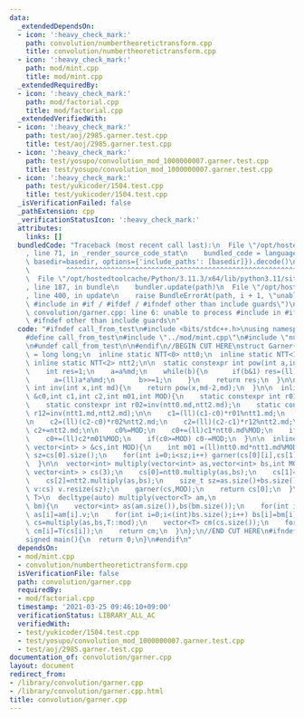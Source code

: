 ```yaml
---
data:
  _extendedDependsOn:
  - icon: ':heavy_check_mark:'
    path: convolution/numbertheoretictransform.cpp
    title: convolution/numbertheoretictransform.cpp
  - icon: ':heavy_check_mark:'
    path: mod/mint.cpp
    title: mod/mint.cpp
  _extendedRequiredBy:
  - icon: ':heavy_check_mark:'
    path: mod/factorial.cpp
    title: mod/factorial.cpp
  _extendedVerifiedWith:
  - icon: ':heavy_check_mark:'
    path: test/aoj/2985.garner.test.cpp
    title: test/aoj/2985.garner.test.cpp
  - icon: ':heavy_check_mark:'
    path: test/yosupo/convolution_mod_1000000007.garner.test.cpp
    title: test/yosupo/convolution_mod_1000000007.garner.test.cpp
  - icon: ':heavy_check_mark:'
    path: test/yukicoder/1504.test.cpp
    title: test/yukicoder/1504.test.cpp
  _isVerificationFailed: false
  _pathExtension: cpp
  _verificationStatusIcon: ':heavy_check_mark:'
  attributes:
    links: []
  bundledCode: "Traceback (most recent call last):\n  File \"/opt/hostedtoolcache/Python/3.11.3/x64/lib/python3.11/site-packages/onlinejudge_verify/documentation/build.py\"\
    , line 71, in _render_source_code_stat\n    bundled_code = language.bundle(stat.path,\
    \ basedir=basedir, options={'include_paths': [basedir]}).decode()\n          \
    \         ^^^^^^^^^^^^^^^^^^^^^^^^^^^^^^^^^^^^^^^^^^^^^^^^^^^^^^^^^^^^^^^^^^^^^^^^^^^^^^^^^\n\
    \  File \"/opt/hostedtoolcache/Python/3.11.3/x64/lib/python3.11/site-packages/onlinejudge_verify/languages/cplusplus.py\"\
    , line 187, in bundle\n    bundler.update(path)\n  File \"/opt/hostedtoolcache/Python/3.11.3/x64/lib/python3.11/site-packages/onlinejudge_verify/languages/cplusplus_bundle.py\"\
    , line 400, in update\n    raise BundleErrorAt(path, i + 1, \"unable to process\
    \ #include in #if / #ifdef / #ifndef other than include guards\")\nonlinejudge_verify.languages.cplusplus_bundle.BundleErrorAt:\
    \ convolution/garner.cpp: line 6: unable to process #include in #if / #ifdef /\
    \ #ifndef other than include guards\n"
  code: "#ifndef call_from_test\n#include <bits/stdc++.h>\nusing namespace std;\n\n\
    #define call_from_test\n#include \"../mod/mint.cpp\"\n#include \"numbertheoretictransform.cpp\"\
    \n#undef call_from_test\n\n#endif\n//BEGIN CUT HERE\nstruct Garner{\n  using ll\
    \ = long long;\n  inline static NTT<0> ntt0;\n  inline static NTT<1> ntt1;\n \
    \ inline static NTT<2> ntt2;\n\n  static constexpr int pow(int a,int b,int md){\n\
    \    int res=1;\n    a=a%md;\n    while(b){\n      if(b&1) res=(ll)res*a%md;\n\
    \      a=(ll)a*a%md;\n      b>>=1;\n    }\n    return res;\n  }\n\n  static constexpr\
    \ int inv(int x,int md){\n    return pow(x,md-2,md);\n  }\n\n  inline void garner(int\
    \ &c0,int c1,int c2,int m01,int MOD){\n    static constexpr int r01=inv(ntt0.md,ntt1.md);\n\
    \    static constexpr int r02=inv(ntt0.md,ntt2.md);\n    static constexpr int\
    \ r12=inv(ntt1.md,ntt2.md);\n\n    c1=(ll)(c1-c0)*r01%ntt1.md;\n    if(c1<0) c1+=ntt1.md;\n\
    \n    c2=(ll)(c2-c0)*r02%ntt2.md;\n    c2=(ll)(c2-c1)*r12%ntt2.md;\n    if(c2<0)\
    \ c2+=ntt2.md;\n\n    c0%=MOD;\n    c0+=(ll)c1*ntt0.md%MOD;\n    if(c0>=MOD) c0-=MOD;\n\
    \    c0+=(ll)c2*m01%MOD;\n    if(c0>=MOD) c0-=MOD;\n  }\n\n  inline void garner(vector<\
    \ vector<int> > &cs,int MOD){\n    int m01 =(ll)ntt0.md*ntt1.md%MOD;\n    int\
    \ sz=cs[0].size();\n    for(int i=0;i<sz;i++) garner(cs[0][i],cs[1][i],cs[2][i],m01,MOD);\n\
    \  }\n\n  vector<int> multiply(vector<int> as,vector<int> bs,int MOD){\n    vector<\
    \ vector<int> > cs(3);\n    cs[0]=ntt0.multiply(as,bs);\n    cs[1]=ntt1.multiply(as,bs);\n\
    \    cs[2]=ntt2.multiply(as,bs);\n    size_t sz=as.size()+bs.size()-1;\n    for(auto&\
    \ v:cs) v.resize(sz);\n    garner(cs,MOD);\n    return cs[0];\n  }\n\n  template<typename\
    \ T>\n  decltype(auto) multiply(vector<T> am,\n                          vector<T>\
    \ bm){\n    vector<int> as(am.size()),bs(bm.size());\n    for(int i=0;i<(int)as.size();i++)\
    \ as[i]=am[i].v;\n    for(int i=0;i<(int)bs.size();i++) bs[i]=bm[i].v;\n    vector<int>\
    \ cs=multiply(as,bs,T::mod);\n    vector<T> cm(cs.size());\n    for(int i=0;i<(int)cm.size();i++)\
    \ cm[i]=T(cs[i]);\n    return cm;\n  }\n};\n//END CUT HERE\n#ifndef call_from_test\n\
    signed main(){\n  return 0;\n}\n#endif\n"
  dependsOn:
  - mod/mint.cpp
  - convolution/numbertheoretictransform.cpp
  isVerificationFile: false
  path: convolution/garner.cpp
  requiredBy:
  - mod/factorial.cpp
  timestamp: '2021-03-25 09:46:10+09:00'
  verificationStatus: LIBRARY_ALL_AC
  verifiedWith:
  - test/yukicoder/1504.test.cpp
  - test/yosupo/convolution_mod_1000000007.garner.test.cpp
  - test/aoj/2985.garner.test.cpp
documentation_of: convolution/garner.cpp
layout: document
redirect_from:
- /library/convolution/garner.cpp
- /library/convolution/garner.cpp.html
title: convolution/garner.cpp
---
```

